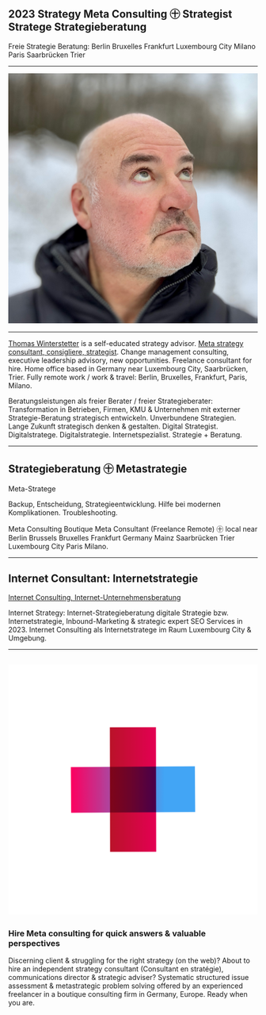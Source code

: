 ## 2023 Strategy Meta Consulting ㊉ Strategist Stratege Strategieberatung

Freie Strategie Beratung: Berlin Bruxelles Frankfurt Luxembourg City Milano Paris Saarbrücken Trier

---

![Thomas Winterstetter, 2023](Thomas-Winterstetter-2023-1200.jpg?v=20230228.1 "Thomas Winterstetter, 2023")

---

[Thomas Winterstetter](https://thomaswinterstetter.com) is a self-educated strategy advisor. [Meta strategy consultant, consigliere, strategist](https://thomaswinterstetter.com). Change management consulting, executive leadership advisory, new opportunities. Freelance consultant for hire. Home office based in Germany near Luxembourg City, Saarbrücken, Trier. Fully remote work / work & travel: Berlin, Bruxelles, Frankfurt, Paris, Milano.

Beratungsleistungen als freier Berater / freier Strategieberater: Transformation in Betrieben, Firmen, KMU & Unternehmen mit externer Strategie-Beratung strategisch entwickeln. Unverbundene Strategien. Lange Zukunft strategisch denken & gestalten. Digital Strategist. Digitalstratege. Digitalstrategie. Internetspezialist. Strategie + Beratung.

---

## Strategieberatung ㊉ Metastrategie

Meta-Stratege

Backup, Entscheidung, Strategieentwicklung. Hilfe bei modernen Komplikationen. Troubleshooting.

Meta Consulting Boutique Meta Consultant (Freelance Remote) ㊉ local near Berlin Brussels Bruxelles Frankfurt Germany Mainz Saarbrücken Trier Luxembourg City Paris Milano.

---

## Internet Consultant: Internetstrategie

[Internet Consulting, Internet-Unternehmensberatung](https://thomaswinterstetter.com/internet-unternehmensberatung)

Internet Strategy: Internet-Strategieberatung digitale Strategie bzw. Internetstrategie, Inbound-Marketing & strategic expert SEO Services in 2023. Internet Consulting als Internetstratege im Raum Luxembourg City & Umgebung.

---

![Thomas Winterstetter, 2023](Strategieberatung-Remote-Beratung-Unternehmensberatung-Unternehmensberater.png "Strategieberatung, Unternehmensberatung, Unternehmensberater")
---

### Hire Meta consulting for quick answers & valuable perspectives

Discerning client & struggling for the right strategy (on the web)? About to hire an independent strategy consultant (Consultant en stratégie), communications director & strategic adviser? Systematic structured issue assessment & metastrategic problem solving offered by an experienced freelancer in a boutique consulting firm in Germany, Europe. Ready when you are.
